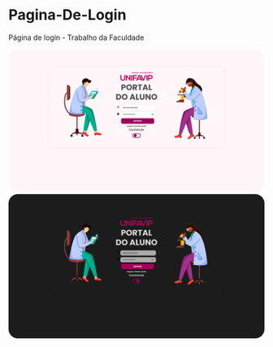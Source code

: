 # Pagina-De-Login
Página de login - Trabalho da Faculdade

<img src="https://github.com/antoniocristovam/Pagina-De-Login/blob/main/img/pag-login.png?raw=true" alt="">
<img src="https://github.com/antoniocristovam/Pagina-De-Login/blob/main/img/pag-login-darkmode.png?raw=true" alt="">
